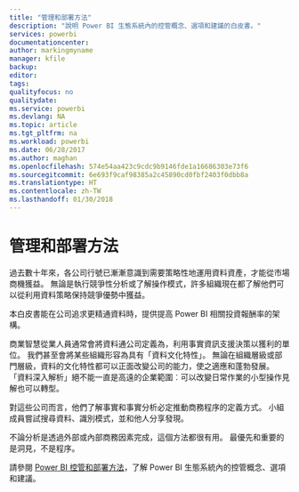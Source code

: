 ```yaml
---
title: "管理和部署方法"
description: "說明 Power BI 生態系統內的控管概念、選項和建議的白皮書。"
services: powerbi
documentationcenter: 
author: markingmyname
manager: kfile
backup: 
editor: 
tags: 
qualityfocus: no
qualitydate: 
ms.service: powerbi
ms.devlang: NA
ms.topic: article
ms.tgt_pltfrm: na
ms.workload: powerbi
ms.date: 06/28/2017
ms.author: maghan
ms.openlocfilehash: 574e54aa423c9cdc9b9146fde1a16686303e73f6
ms.sourcegitcommit: 6e693f9caf98385a2c45890cd0fbf2403f0dbb8a
ms.translationtype: HT
ms.contentlocale: zh-TW
ms.lasthandoff: 01/30/2018
---
```

# <a name="governance-and-deployment-approaches"></a>管理和部署方法
過去數十年來，各公司行號已漸漸意識到需要策略性地運用資料資產，才能從市場商機獲益。 無論是執行競爭性分析或了解操作模式，許多組織現在都了解他們可以從利用資料策略保持競爭優勢中獲益。  

本白皮書能在公司追求更精通資料時，提供提高 Power BI 相關投資報酬率的架構。

商業智慧從業人員通常會將資料通公司定義為，利用事實資訊支援決策以獲利的單位。  我們甚至會將某些組織形容為具有「資料文化特性」。
無論在組織層級或部門層級，資料的文化特性都可以正面改變公司的能力，使之適應和蓬勃發展。  「資料深入解析」絕不能一直是高遠的企業範圍︰可以改變日常作業的小型操作見解也可以轉型。

對這些公司而言，他們了解事實和事實分析必定推動商務程序的定義方式。 小組成員嘗試搜尋資料、識別模式，並和他人分享發現。 

不論分析是透過外部或內部商務因素完成，這個方法都很有用。 最優先和重要的是洞見，不是程序。

請參閱 [Power BI 控管和部署方法](http://go.microsoft.com/fwlink/?LinkId=785915&clcid=0x409)，了解 Power BI 生態系統內的控管概念、選項和建議。

